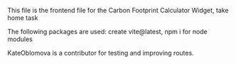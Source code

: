 This file is the frontend file for the Carbon Footprint Calculator Widget, take home task

The following packages are used:
create vite@latest,
npm i for node modules

KateOblomova is a contributor for testing and improving routes.
